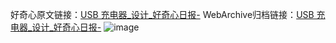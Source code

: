 好奇心原文链接：[USB 充电器_设计_好奇心日报-](https://www.qdaily.com/articles/8003.html)
WebArchive归档链接：[USB 充电器_设计_好奇心日报-](http://web.archive.org/web/20190623151810/https://www.qdaily.com/articles/8003.html)
![image](http://ww3.sinaimg.cn/large/007d5XDply1g3v6xtsexhj30u03frn8i)